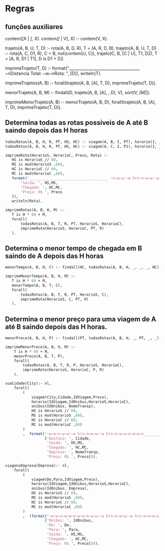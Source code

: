  # Regras

  ## funções auxiliares
contem([X | _], X).
contem([_ | V], X) :- contem(V, X).

trajeto(A, B, U, T, D) :- rota(A, B, D, R), T = [A, R, D, B].
trajeto(A, B, U, T, D) :- rota(A, C, D1, R), C \= B, not(contem(U, C)), trajeto(C, B, [C | U], T1, D2), T = [A, R, D1 | T1], D is D1 + D2.

imprimeTrajeto(T, D) :-
    format("____________________________________ ~nDistancia Total: ~w~nRota: ", [D]),
    writeln(T).

imprimeTrajetos(A, B) :- forall(trajeto(A, B, [A], T, D), imprimeTrajeto(T, D)).

menorTrajeto(A, B, M) :- findall(D, trajeto(A, B, [A], _, D), V), sort(V, [M|_]).

imprimeMenorTrajeto(A, B) :- 
    menorTrajeto(A, B, D),
    forall(trajeto(A, B, [A], T, D), imprimeTrajeto(T, D)).

 ## Determina todas as rotas possiveis de A até B saindo depois das H horas

 ```pl
todasRotas(A, B, H, R, PT, HS, HC) :- viagem(A, B, I, PT), horario(I, _, HS, HC), H =< HS, R = [A, I, B].
todasRotas(A, B, H, R, PT, HS, HC) :- viagem(A, C, I, P1), horario(I, _, HS, HC1), H =< HS, todasRotas(C, B, HC1, R2, P2, _, HC), PT is P1 + P2, R = [A, I | R2].

imprimeRota(HorarioS, HorarioC, Preco, Rota) :- 
    HS is HorarioS // 60,
   	MS is mod(HorarioS ,60),
    HC is HorarioC // 60,
    MC is mod(HorarioC ,60),
	format('____________________________________ ~n~w~w:~w hrs~n~w~w:~w hrs~n~w~w~nRota: ',[
		'Saida: ', HS,MS, 
        'Chegada: ', HC,MC,
        'Preço: R$ ', Preco
    ]),
    writeln(Rota).

imprimeRotas(A, B, H, M) :-
    T is H * 60 + M,
    forall(
    	todasRotas(A, B, T, R, PT, HorarioS, HorarioC),
    	imprimeRota(HorarioS, HorarioC, PT, R)
    ).
```

 ## Determina o menor tempo de chegada em B saindo de A depois das H horas

 ```pl
menorTempo(A, B, H, C) :- findall(HC, todasRotas(A, B, H, _, _, _, HC), V), sort(V, [C|_]).

imprimeMenorTempo(A, B, H, M) :-
    T is H * 60 + M,
    menorTempo(A, B, T, C),
    forall(
    	todasRotas(A, B, T, R, PT, HorarioS, C),
    	imprimeRota(HorarioS, C, PT, R)
    ).
 ```

 ## Determina o menor preço para uma viagem de A até B saindo depois das H horas.

```pl
menorPreco(A, B, H, P) :- findall(PT, todasRotas(A, B, H, _, PT, _, _), V), sort(V, [P|_]).

imprimeMenorPreco(A, B, H, M) :-
    T is H * 60 + M,
    menorPreco(A, B, T, P),
    forall(
    	todasRotas(A, B, T, R, P, HorarioS, HorarioC),
    	imprimeRota(HorarioS, HorarioC, P, R)
    ).

suaCidade(City):- nl,
  	forall(
        (
        	viagem(City,Cidade,IdViagem,Preco),
       		horario(IdViagem,IdOnibus,HorarioS,HorarioC),
       		onibus(IdOnibus, NomeTransp),
           	HS is HorarioS // 60,
        	MS is mod(HorarioS ,60),
           	HC is HorarioC // 60,
        	MC is mod(HorarioC ,60)
        )
        ,  format('~w~w~n~w~w:~w hrs~n~w~w:~w hrs~n~w~w~n~w~w~n____________________________________ ~n',
                  ['Destino: ', Cidade,
                   'Saida: ', HS,MS, 
                   'Chegada: ', HC,MC,
                   'Empresa: ', NomeTransp,
                   'Preço: R$ ', Preco])).

viagensEmpresa(Empresa):- nl,
  	forall(
        (
        	viagem(De,Para,IdViagem,Preco),
       		horario(IdViagem,IdOnibus,HorarioS,HorarioC),
       		onibus(IdOnibus, Empresa),
           	HS is HorarioS // 60,
        	MS is mod(HorarioS ,60),
           	HC is HorarioC // 60,
        	MC is mod(HorarioC ,60)
        )
        ,  (format('~w~w~n~w~w~n~w~w~n~w~w:~w hrs~n~w~w:~w hrs~n~w~w~n____________________________________ ~n',
                  ['Onibus: ', IdOnibus,
                   'De: ', De,
                   'Para: ', Para,
                   'Saida: ', HS,MS, 
                   'Chegada: ', HC,MC,
                   'Preço: R$ ', Preco]))).
```